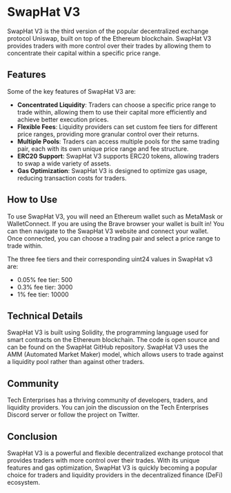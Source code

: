 # SwapHat V3

SwapHat V3 is the third version of the popular decentralized exchange protocol Uniswap, built on top of the Ethereum blockchain. SwapHat V3 provides traders with more control over their trades by allowing them to concentrate their capital within a specific price range.

## Features

Some of the key features of SwapHat V3 are:

- **Concentrated Liquidity**: Traders can choose a specific price range to trade within, allowing them to use their capital more efficiently and achieve better execution prices.
- **Flexible Fees**: Liquidity providers can set custom fee tiers for different price ranges, providing more granular control over their returns.
- **Multiple Pools**: Traders can access multiple pools for the same trading pair, each with its own unique price range and fee structure.
- **ERC20 Support**: SwapHat V3 supports ERC20 tokens, allowing traders to swap a wide variety of assets.
- **Gas Optimization**: SwapHat V3 is designed to optimize gas usage, reducing transaction costs for traders.

## How to Use

To use SwapHat V3, you will need an Ethereum wallet such as MetaMask or WalletConnect. If you are using the Brave browser your wallet is built in! You can then navigate to the SwapHat V3 website and connect your wallet. Once connected, you can choose a trading pair and select a price range to trade within.

The three fee tiers and their corresponding uint24 values in SwapHat v3 are:

- 0.05% fee tier: 500
- 0.3% fee tier: 3000
- 1% fee tier: 10000

## Technical Details

SwapHat V3 is built using Solidity, the programming language used for smart contracts on the Ethereum blockchain. The code is open source and can be found on the SwapHat GitHub repository. SwapHat V3 uses the AMM (Automated Market Maker) model, which allows users to trade against a liquidity pool rather than against other traders.

## Community

Tech Enterprises has a thriving community of developers, traders, and liquidity providers. You can join the discussion on the Tech Enterprises Discord server or follow the project on Twitter.

## Conclusion

SwapHat V3 is a powerful and flexible decentralized exchange protocol that provides traders with more control over their trades. With its unique features and gas optimization, SwapHat V3 is quickly becoming a popular choice for traders and liquidity providers in the decentralized finance (DeFi) ecosystem.
